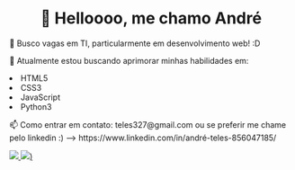 <h1 align="center">
👋 Helloooo, me chamo André
</h1>
<p>👀 Busco vagas em TI, particularmente em desenvolvimento web! :D</p>
<p>🌱 Atualmente estou buscando aprimorar minhas habilidades em:
  <li>HTML5</li>
  <li>CSS3</li>
  <li>JavaScript</li>
  <li>Python3</li><p>
<p>📫 Como entrar em contato: teles327@gmail.com
ou se preferir me chame pelo linkedin :)   --> https://www.linkedin.com/in/andré-teles-856047185/<p>

<div>
  <a href="https://beacons.ai/z3ddk1ng"> 
  <img src="https://github-readme-stats.vercel.app/api?username=z3ddk1ng&show_icons=true&theme=dracula&include_all_commits=true&count_private=true">
  <img src="https://github-readme-stats.vercel.app/api/top-langs/?username=z3ddk1ng&layout=compact&langs_count=16&theme=dracula"/>)
</div>
